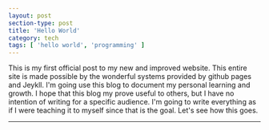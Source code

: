 ```yaml
---
layout: post
section-type: post
title: 'Hello World'
category: tech
tags: [ 'hello world', 'programming' ]
---
```


This is my first official post to my new and improved website. This entire site is made possible by the wonderful systems provided by github pages and Jeykll. I'm going use this blog to document my personal learning and growth. I hope that this blog my prove useful to others, but I have no intention of writing for a specific audience. I'm going to write everything as if I were teaching it to myself since that is the goal. Let's see how this goes.

---